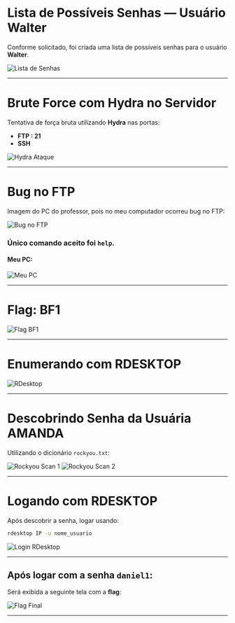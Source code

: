 
# Lista de Possíveis Senhas — Usuário Walter

Conforme solicitado, foi criada uma lista de possíveis senhas para o usuário **Walter**.

![Lista de Senhas](https://github.com/user-attachments/assets/2fbb4656-90c4-4218-8ef7-dd8ac1bf4248)

---

# Brute Force com Hydra no Servidor

Tentativa de força bruta utilizando **Hydra** nas portas:

- **FTP : 21**
- **SSH**

![Hydra Ataque](https://github.com/user-attachments/assets/1eb575c9-05ac-48f2-9b31-f0243f7fbd5c)

---

# Bug no FTP

Imagem do PC do professor, pois no meu computador ocorreu bug no FTP:

![Bug no FTP](https://github.com/user-attachments/assets/16d3e256-e2d4-4de1-b872-5aa397800883)

### Único comando aceito foi `help`.

#### Meu PC:

![Meu PC](https://github.com/user-attachments/assets/c5db73d0-fce7-491c-a1d3-cbf4fd730504)

---

# Flag: BF1

![Flag BF1](https://github.com/user-attachments/assets/0e13695d-6321-4f02-8952-9d773b8afa11)

---

# Enumerando com RDESKTOP

![RDesktop](https://github.com/user-attachments/assets/c0e5d80c-e490-4d66-86f1-1774e01cbe6e)

---

# Descobrindo Senha da Usuária AMANDA

Utilizando o dicionário `rockyou.txt`:

![Rockyou Scan 1](https://github.com/user-attachments/assets/6a2c6a12-d25b-4786-b878-bd3eeb1c857e)
![Rockyou Scan 2](https://github.com/user-attachments/assets/d4f09945-f6b1-49c3-9961-e48b89769aa5)

---

# Logando com RDESKTOP

Após descobrir a senha, logar usando:

```bash
rdesktop IP -u nome_usuario
```

![Login RDesktop](https://github.com/user-attachments/assets/ec2ff825-e6cc-456d-b14f-f8dcb0f805b7)

---

## Após logar com a senha `daniel1`:

Será exibida a seguinte tela com a **flag**:

![Flag Final](https://github.com/user-attachments/assets/401748d8-6248-4cdc-8d4f-f04758254e4b)

---
